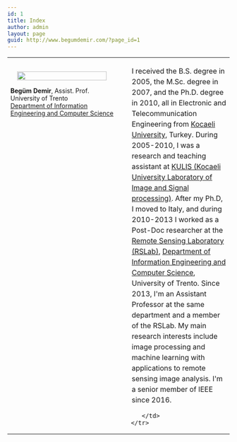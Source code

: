 ```yaml
---
id: 1
title: Index
author: admin
layout: page
guid: http://www.begumdemir.com/?page_id=1
---
```


<table>
  <tbody>
    <tr>
      <td style="font-size:14px; text-align: left" valign="top" width="250px">
      <p><img style="margin: 15px;" alt="" src="./assets/images/begum1.png" align="left" width="90%"></p>
      <br>
      <b>Begüm Demir</b>, Assist. Prof. <br>
      University of Trento <br>
      <a href="http://disi.unitn.it/" style=""> Department of Information Engineering and Computer Science</a><br>
      </td>
      <td>

<p style="margin-left: 10px; line-height: 150%;">
I received the B.S. degree in 2005, the M.Sc. degree in 2007, and the Ph.D. degree in 2010, all in Electronic and Telecommunication Engineering from <a href="http://www.kocaeli.edu.tr/int/">Kocaeli University</a>, Turkey. During 2005-2010, I was a research and teaching assistant at <a href="http://kulis.kocaeli.edu.tr/index_en.php">KULIS (Kocaeli University Laboratory of Image and Signal processing)</a>. After my Ph.D, I moved to Italy,  and during 2010-2013 I worked as a Post-Doc researcher at the <a href="http://disi.unitn.it/rslab/index.php" target="_blank">Remote Sensing Laboratory (RSLab)</a>, <a href="http://disi.unitn.it" target="_blank">Department of Information Engineering and Computer Science</a>, University of Trento. Since 2013, I'm an Assistant Professor at the same department and a member of the RSLab. My main research interests include image processing and machine learning with applications to remote sensing image analysis. I'm a senior member of IEEE since 2016.
</p>

        </td>
     </tr>
  </tbody>
</table>